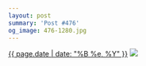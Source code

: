 ```yaml
---
layout: post
summary: 'Post #476'
og_image: 476-1280.jpg
---
```


<p>
  <time><a href="/476">{{ page.date | date: "%B %e, %Y" }}</a></time>
  <a href="/476"><img src="{{ site.assets_url }}/476-640.jpg" srcset="{{ site.assets_url }}/476-1280.jpg 1280w, {{ site.assets_url }}/476-960.jpg 960w, {{ site.assets_url }}/476-640.jpg 640w, {{ site.assets_url }}/476-320.jpg 320w" sizes="(min-width: 700px) 50vw, calc(100vw - 2rem)" /></a>
</p>
